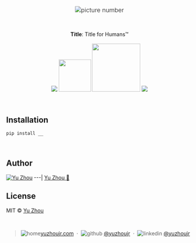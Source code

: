 <h3 style="text-align:center;font-weight: 300;" align="center">
  <img src="https://images.unsplash.com/photo-1523453116873-a0c03c78badc?ixlib=rb-0.3.5&q=80&fm=jpg&crop=entropy&cs=tinysrgb&w=1600&h=900&fit=crop&ixid=eyJhcHBfaWQiOjF9&s=418329ffd2a23ac9cc612ed8e641bf67 " alt="picture number"> 
</h3>
<br>


<p align="center">
  <b>Title</b>: Title for Humans™<br/><br/>
  <img src="https://img.shields.io/badge/downloads-0k-yellow.svg?style=flat-square">
  <img src="https://forthebadge.com/images/badges/built-with-love.svg" width="87px">
  <img src="https://forthebadge.com/images/badges/made-with-python.svg" width="130px">
  <img src="https://img.shields.io/badge/downloads-0k-yellow.svg?style=flat-square">
</p>
<br>


## Installation
``` bash
pip install __
```
<br>


## Author
[![Yu Zhou](https://avatars3.githubusercontent.com/u/6414741?s=100&v=4)](http://yuzhoujr.com)
---|
[Yu Zhou :rocket:](http://yuzhoujr.com)<br>


## License
MIT © [Yu Zhou](http://yuzhoujr.com)



<br/>

> ![home](http://yuzhoujr.com/legacy/emoji/home.svg)[yuzhoujr.com](http://www.yuzhoujr.com) &nbsp;&middot;&nbsp;
> ![github](http://yuzhoujr.com/legacy/emoji/github.svg)  [@yuzhoujr](https://github.com/yuzhoujr) &nbsp;&middot;&nbsp;
> ![linkedin](http://yuzhoujr.com/legacy/emoji/linkedin.svg)  [@yuzhoujr](https://linkedin.com/in/yuzhoujr)


